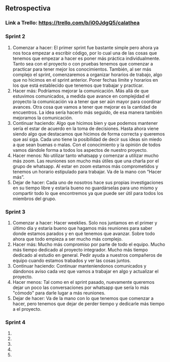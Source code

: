 ## Retrospectiva

### Link a Trello: https://trello.com/b/i00JdgQ5/calathea

### Sprint 2

1. Comenzar a hacer: El primer sprint fue bastante simple pero ahora ya nos toca empezar a escribir código, por lo cual una de las cosas que tenemos que empezar a hacer es poner más práctica individualmente. Tanto sea con el proyecto o con pruebas tenemos que comenzar a practicar para tener mejor los conocimientos. También, al ser más complejo el sprint, comenzaremos a organizar horarios de trabajo, algo que no hicimos en el sprint anterior. Poner fechas límite y horarios en los que está establecido que tenemos que trabajar y practicar. 
2. Hacer más: Podríamos mejorar la comunicación. Más allá de que estuvimos comunicados, a medida que avance en complejidad el proyecto la comunicación va a tener que ser aún mayor para coordinar avances. Otra cosa que vamos a tener que mejorar es la cantidad de encuentros. La idea sería hacerlo más seguido, de esa manera también mejoramos la comunicación. 
3. Continuar haciendo: Algo que hicimos bien y que podemos mantener sería el estar de acuerdo en la toma de decisiones. Hasta ahora viene siendo algo que destacamos que hicimos de forma correcta y queremos que así siga. Cada uno tiene la posibilidad de decir sus ideas sin miedo a que sean buenas o malas. Con el conocimiento y la opinión de todos vamos dándole forma a todos los aspectos de nuestro proyecto.
4. Hacer menos: No utilizar tanto whatsapp y comenzar a utilizar mucho más zoom. Las reuniones son mucho más útiles que una charla por el grupo de whatsapp. Al estar en zoom estamos más comprometidos y tenemos un horario estipulado para trabajar. Va de la mano con “Hacer más”. 
5. Dejar de hacer: Cada uno de nosotros hace sus propias investigaciones en su tiempo libre y estaría bueno no guardárselas para uno mismo y compartir todo lo que encontremos ya que puede ser útil para todos los miembros del grupo.


### Sprint 3

1. Comenzar a hacer: Hacer weeklies. Solo nos juntamos en el primer y último día y estaría bueno que hagamos más reuniones para saber donde estamos parados y en qué tenemos que avanzar. Sobre todo ahora que todo empieza a ser mucho más complejo.
2. Hacer más: Mucho más compromiso por parte de todo el equipo. Mucho más tiempo dedicado al proyecto integrador. Mucho más tiempo dedicado al estudio en general. Pedir ayuda a nuestros compañeros de equipo cuando estamos trabados y ver las cosas juntos.
3. Continuar haciendo: Continuar manteniendonos comunicados y dándonos aviso cada vez que vamos a trabajar en algo y actualizar el proyecto.
4. Hacer menos: Tal como en el sprint pasado, nuevamente queremos dejar un poco las conversaciones por whatsapp que sería lo más "cómodo" para darle lugar a más reuniones.
5. Dejar de hacer: Va de la mano con lo que tenemos que comenzar a hacer, pero tenemos que dejar de perder tiempo y dedicarle más tiempo a el proyecto.


### Sprint 4

1. 
2. 
3. 
4. 
5. 
